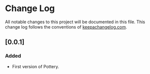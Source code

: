 # Change Log
All notable changes to this project will be documented in this file. This change log follows the conventions of [keepachangelog.com](http://keepachangelog.com/).

## [0.0.1]
### Added
- First version of Pottery.
